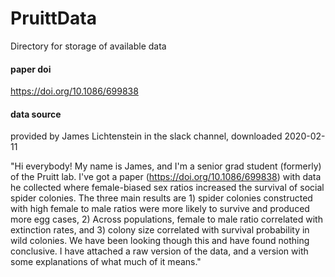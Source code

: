 # PruittData
Directory for storage of available data

#### paper doi

https://doi.org/10.1086/699838

#### data source

provided by James Lichtenstein in the slack channel, downloaded 2020-02-11

"Hi everybody! My name is James, and I'm a senior grad student (formerly) of the Pruitt lab. I've got a paper (https://doi.org/10.1086/699838) with data he collected where female-biased sex ratios increased the survival of social spider colonies. The three main results are 1) spider colonies constructed with high female to male ratios were more likely to survive and produced more egg cases, 2) Across populations, female to male ratio correlated with extinction rates, and 3) colony size correlated with survival probability in wild colonies. We have been looking though this and have found nothing conclusive. I have attached a raw version of the data, and a version with some explanations of what much of it means."